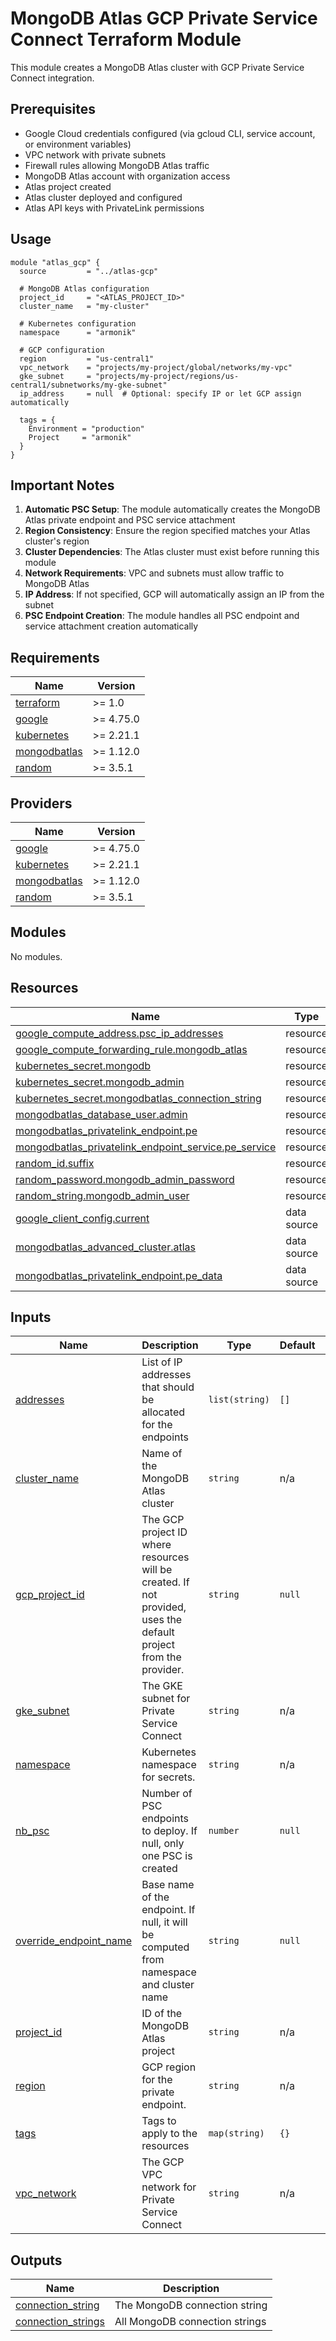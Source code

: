 # MongoDB Atlas GCP Private Service Connect Terraform Module

This module creates a MongoDB Atlas cluster with GCP Private Service Connect integration.

## Prerequisites

- Google Cloud credentials configured (via gcloud CLI, service account, or environment variables)
- VPC network with private subnets
- Firewall rules allowing MongoDB Atlas traffic
- MongoDB Atlas account with organization access
- Atlas project created
- Atlas cluster deployed and configured
- Atlas API keys with PrivateLink permissions

## Usage

```hcl
module "atlas_gcp" {
  source         = "../atlas-gcp"
  
  # MongoDB Atlas configuration
  project_id     = "<ATLAS_PROJECT_ID>"
  cluster_name   = "my-cluster"
  
  # Kubernetes configuration
  namespace      = "armonik"
  
  # GCP configuration
  region         = "us-central1"
  vpc_network    = "projects/my-project/global/networks/my-vpc"
  gke_subnet     = "projects/my-project/regions/us-central1/subnetworks/my-gke-subnet"
  ip_address     = null  # Optional: specify IP or let GCP assign automatically
  
  tags = {
    Environment = "production"
    Project     = "armonik"
  }
}
```

## Important Notes

1. **Automatic PSC Setup**: The module automatically creates the MongoDB Atlas private endpoint and PSC service attachment
2. **Region Consistency**: Ensure the region specified matches your Atlas cluster's region
3. **Cluster Dependencies**: The Atlas cluster must exist before running this module
4. **Network Requirements**: VPC and subnets must allow traffic to MongoDB Atlas
5. **IP Address**: If not specified, GCP will automatically assign an IP from the subnet
6. **PSC Endpoint Creation**: The module handles all PSC endpoint and service attachment creation automatically

<!-- BEGIN_TF_DOCS -->
## Requirements

| Name | Version |
|------|---------|
| <a name="requirement_terraform"></a> [terraform](#requirement\_terraform) | >= 1.0 |
| <a name="requirement_google"></a> [google](#requirement\_google) | >= 4.75.0 |
| <a name="requirement_kubernetes"></a> [kubernetes](#requirement\_kubernetes) | >= 2.21.1 |
| <a name="requirement_mongodbatlas"></a> [mongodbatlas](#requirement\_mongodbatlas) | >= 1.12.0 |
| <a name="requirement_random"></a> [random](#requirement\_random) | >= 3.5.1 |

## Providers

| Name | Version |
|------|---------|
| <a name="provider_google"></a> [google](#provider\_google) | >= 4.75.0 |
| <a name="provider_kubernetes"></a> [kubernetes](#provider\_kubernetes) | >= 2.21.1 |
| <a name="provider_mongodbatlas"></a> [mongodbatlas](#provider\_mongodbatlas) | >= 1.12.0 |
| <a name="provider_random"></a> [random](#provider\_random) | >= 3.5.1 |

## Modules

No modules.

## Resources

| Name | Type |
|------|------|
| [google_compute_address.psc_ip_addresses](https://registry.terraform.io/providers/hashicorp/google/latest/docs/resources/compute_address) | resource |
| [google_compute_forwarding_rule.mongodb_atlas](https://registry.terraform.io/providers/hashicorp/google/latest/docs/resources/compute_forwarding_rule) | resource |
| [kubernetes_secret.mongodb](https://registry.terraform.io/providers/hashicorp/kubernetes/latest/docs/resources/secret) | resource |
| [kubernetes_secret.mongodb_admin](https://registry.terraform.io/providers/hashicorp/kubernetes/latest/docs/resources/secret) | resource |
| [kubernetes_secret.mongodbatlas_connection_string](https://registry.terraform.io/providers/hashicorp/kubernetes/latest/docs/resources/secret) | resource |
| [mongodbatlas_database_user.admin](https://registry.terraform.io/providers/mongodb/mongodbatlas/latest/docs/resources/database_user) | resource |
| [mongodbatlas_privatelink_endpoint.pe](https://registry.terraform.io/providers/mongodb/mongodbatlas/latest/docs/resources/privatelink_endpoint) | resource |
| [mongodbatlas_privatelink_endpoint_service.pe_service](https://registry.terraform.io/providers/mongodb/mongodbatlas/latest/docs/resources/privatelink_endpoint_service) | resource |
| [random_id.suffix](https://registry.terraform.io/providers/hashicorp/random/latest/docs/resources/id) | resource |
| [random_password.mongodb_admin_password](https://registry.terraform.io/providers/hashicorp/random/latest/docs/resources/password) | resource |
| [random_string.mongodb_admin_user](https://registry.terraform.io/providers/hashicorp/random/latest/docs/resources/string) | resource |
| [google_client_config.current](https://registry.terraform.io/providers/hashicorp/google/latest/docs/data-sources/client_config) | data source |
| [mongodbatlas_advanced_cluster.atlas](https://registry.terraform.io/providers/mongodb/mongodbatlas/latest/docs/data-sources/advanced_cluster) | data source |
| [mongodbatlas_privatelink_endpoint.pe_data](https://registry.terraform.io/providers/mongodb/mongodbatlas/latest/docs/data-sources/privatelink_endpoint) | data source |

## Inputs

| Name | Description | Type | Default | Required |
|------|-------------|------|---------|:--------:|
| <a name="input_addresses"></a> [addresses](#input\_addresses) | List of IP addresses that should be allocated for the endpoints | `list(string)` | `[]` | no |
| <a name="input_cluster_name"></a> [cluster\_name](#input\_cluster\_name) | Name of the MongoDB Atlas cluster | `string` | n/a | yes |
| <a name="input_gcp_project_id"></a> [gcp\_project\_id](#input\_gcp\_project\_id) | The GCP project ID where resources will be created. If not provided, uses the default project from the provider. | `string` | `null` | no |
| <a name="input_gke_subnet"></a> [gke\_subnet](#input\_gke\_subnet) | The GKE subnet for Private Service Connect | `string` | n/a | yes |
| <a name="input_namespace"></a> [namespace](#input\_namespace) | Kubernetes namespace for secrets. | `string` | n/a | yes |
| <a name="input_nb_psc"></a> [nb\_psc](#input\_nb\_psc) | Number of PSC endpoints to deploy. If null, only one PSC is created | `number` | `null` | no |
| <a name="input_override_endpoint_name"></a> [override\_endpoint\_name](#input\_override\_endpoint\_name) | Base name of the endpoint. If null, it will be computed from namespace and cluster name | `string` | `null` | no |
| <a name="input_project_id"></a> [project\_id](#input\_project\_id) | ID of the MongoDB Atlas project | `string` | n/a | yes |
| <a name="input_region"></a> [region](#input\_region) | GCP region for the private endpoint. | `string` | n/a | yes |
| <a name="input_tags"></a> [tags](#input\_tags) | Tags to apply to the resources | `map(string)` | `{}` | no |
| <a name="input_vpc_network"></a> [vpc\_network](#input\_vpc\_network) | The GCP VPC network for Private Service Connect | `string` | n/a | yes |

## Outputs

| Name | Description |
|------|-------------|
| <a name="output_connection_string"></a> [connection\_string](#output\_connection\_string) | The MongoDB connection string |
| <a name="output_connection_strings"></a> [connection\_strings](#output\_connection\_strings) | All MongoDB connection strings |
<!-- END_TF_DOCS -->
